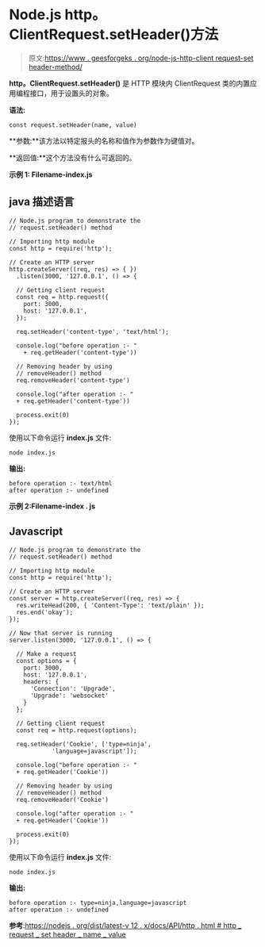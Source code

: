 # Node.js http。ClientRequest.setHeader()方法

> 原文:[https://www . geesforgeks . org/node-js-http-client request-set header-method/](https://www.geeksforgeeks.org/node-js-http-clientrequest-setheader-method/)

**http。ClientRequest.setHeader()** 是 HTTP 模块内 ClientRequest 类的内置应用编程接口，用于设置头的对象。

**语法:**

```
const request.setHeader(name, value)
```

**参数:**该方法以特定报头的名称和值作为参数作为键值对。

**返回值:**这个方法没有什么可返回的。

**示例 1: Filename-index.js**

## java 描述语言

```
// Node.js program to demonstrate the  
// request.setHeader() method

// Importing http module
const http = require('http');

// Create an HTTP server
http.createServer((req, res) => { })
  .listen(3000, '127.0.0.1', () => {

  // Getting client request
  const req = http.request({
    port: 3000,
    host: '127.0.0.1',
  });

  req.setHeader('content-type', 'text/html');

  console.log("before operation :- " 
    + req.getHeader('content-type'))

  // Removing header by using
  // removeHeader() method
  req.removeHeader('content-type')

  console.log("after operation :- " 
  + req.getHeader('content-type'))

  process.exit(0)
});
```

使用以下命令运行 **index.js** 文件:

```
node index.js
```

**输出:**

```
before operation :- text/html
after operation :- undefined
```

**示例 2:Filename-index . js**

## Javascript

```
// Node.js program to demonstrate the  
// request.setHeader() method

// Importing http module
const http = require('http');

// Create an HTTP server
const server = http.createServer((req, res) => {
  res.writeHead(200, { 'Content-Type': 'text/plain' });
  res.end('okay');
});

// Now that server is running
server.listen(3000, '127.0.0.1', () => {

  // Make a request
  const options = {
    port: 3000,
    host: '127.0.0.1',
    headers: {
      'Connection': 'Upgrade',
      'Upgrade': 'websocket'
    }
  };

  // Getting client request
  const req = http.request(options);

  req.setHeader('Cookie', ['type=ninja',
            'language=javascript']);

  console.log("before operation :- " 
  + req.getHeader('Cookie'))

  // Removing header by using
  // removeHeader() method
  req.removeHeader('Cookie')

  console.log("after operation :- " 
  + req.getHeader('Cookie'))

  process.exit(0)
});
```

使用以下命令运行 **index.js** 文件:

```
node index.js
```

**输出:**

```
before operation :- type=ninja,language=javascript
after operation :- undefined
```

**参考**:[https://nodejs . org/dist/latest-v 12 . x/docs/API/http . html # http _ request _ set header _ name _ value](https://nodejs.org/dist/latest-v12.x/docs/api/http.html#http_request_setheader_name_value)